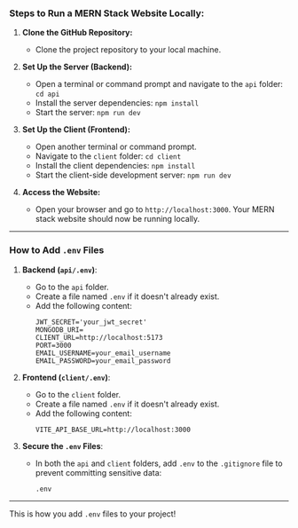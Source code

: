### Steps to Run a MERN Stack Website Locally:

1. **Clone the GitHub Repository:**
   - Clone the project repository to your local machine.

2. **Set Up the Server (Backend):**
   - Open a terminal or command prompt and navigate to the `api` folder:
     `cd api`
   - Install the server dependencies:
     `npm install`
   - Start the server:
     `npm run dev`

3. **Set Up the Client (Frontend):**
   - Open another terminal or command prompt.
   - Navigate to the `client` folder:
     `cd client`
   - Install the client dependencies:
     `npm install`
   - Start the client-side development server:
     `npm run dev`

4. **Access the Website:**
   - Open your browser and go to `http://localhost:3000`. Your MERN stack website should now be running locally.

--------------------------------------------------------------------------------------------------------------------

### How to Add `.env` Files

1. **Backend (`api/.env`)**:  
   - Go to the `api` folder.
   - Create a file named `.env` if it doesn't already exist.  
   - Add the following content:  
     ```
     JWT_SECRET='your_jwt_secret'
     MONGODB_URI=
     CLIENT_URL=http://localhost:5173
     PORT=3000
     EMAIL_USERNAME=your_email_username
     EMAIL_PASSWORD=your_email_password
     ```

2. **Frontend (`client/.env`)**:  
   - Go to the `client` folder.  
   - Create a file named `.env` if it doesn't already exist.  
   - Add the following content:  
     ```
     VITE_API_BASE_URL=http://localhost:3000
     ```

3. **Secure the `.env` Files**:  
   - In both the `api` and `client` folders, add `.env` to the `.gitignore` file to prevent committing sensitive data:  
     ```
     .env
     ```

---

This is how you add `.env` files to your project!